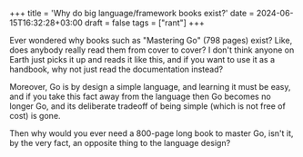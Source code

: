 +++
title = 'Why do big language/framework books exist?'
date = 2024-06-15T16:32:28+03:00
draft = false
tags = ["rant"]
+++

Ever wondered why books such as "Mastering Go" (798 pages) exist? Like, does anybody really read them from cover to cover? I don't think anyone on Earth just picks it up and reads it like this, and if you want to use it as a handbook, why not just read the documentation instead? 

Moreover, Go is by design a simple language, and learning it must be easy, and if you take this fact away from the language then Go becomes no longer Go, and its deliberate tradeoff of being simple (which is not free of cost) is gone.

Then why would you ever need a 800-page long book to master Go, isn't it, by the very fact, an opposite thing to the language design? 
